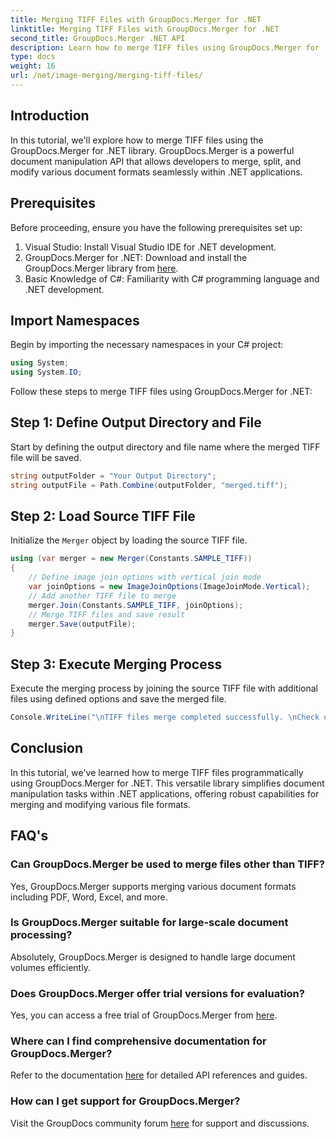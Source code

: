 ```yaml
---
title: Merging TIFF Files with GroupDocs.Merger for .NET
linktitle: Merging TIFF Files with GroupDocs.Merger for .NET
second_title: GroupDocs.Merger .NET API
description: Learn how to merge TIFF files using GroupDocs.Merger for .NET. Merge, split, and modify documents seamlessly within your .NET applications.
type: docs
weight: 16
url: /net/image-merging/merging-tiff-files/
---
```

## Introduction
In this tutorial, we'll explore how to merge TIFF files using the GroupDocs.Merger for .NET library. GroupDocs.Merger is a powerful document manipulation API that allows developers to merge, split, and modify various document formats seamlessly within .NET applications.
## Prerequisites
Before proceeding, ensure you have the following prerequisites set up:
1. Visual Studio: Install Visual Studio IDE for .NET development.
2. GroupDocs.Merger for .NET: Download and install the GroupDocs.Merger library from [here](https://releases.groupdocs.com/merger/net/).
3. Basic Knowledge of C#: Familiarity with C# programming language and .NET development.

## Import Namespaces
Begin by importing the necessary namespaces in your C# project:
```csharp
using System;
using System.IO;
```

Follow these steps to merge TIFF files using GroupDocs.Merger for .NET:
## Step 1: Define Output Directory and File
Start by defining the output directory and file name where the merged TIFF file will be saved.
```csharp
string outputFolder = "Your Output Directory";
string outputFile = Path.Combine(outputFolder, "merged.tiff");
```
## Step 2: Load Source TIFF File
Initialize the `Merger` object by loading the source TIFF file.
```csharp
using (var merger = new Merger(Constants.SAMPLE_TIFF))
{
    // Define image join options with vertical join mode
    var joinOptions = new ImageJoinOptions(ImageJoinMode.Vertical);
    // Add another TIFF file to merge
    merger.Join(Constants.SAMPLE_TIFF, joinOptions);
    // Merge TIFF files and save result
    merger.Save(outputFile);
}
```
## Step 3: Execute Merging Process
Execute the merging process by joining the source TIFF file with additional files using defined options and save the merged file.
```csharp
Console.WriteLine("\nTIFF files merge completed successfully. \nCheck output in {0}", outputFolder);
```

## Conclusion
In this tutorial, we've learned how to merge TIFF files programmatically using GroupDocs.Merger for .NET. This versatile library simplifies document manipulation tasks within .NET applications, offering robust capabilities for merging and modifying various file formats.

## FAQ's
### Can GroupDocs.Merger be used to merge files other than TIFF?
Yes, GroupDocs.Merger supports merging various document formats including PDF, Word, Excel, and more.
### Is GroupDocs.Merger suitable for large-scale document processing?
Absolutely, GroupDocs.Merger is designed to handle large document volumes efficiently.
### Does GroupDocs.Merger offer trial versions for evaluation?
Yes, you can access a free trial of GroupDocs.Merger from [here](https://releases.groupdocs.com/).
### Where can I find comprehensive documentation for GroupDocs.Merger?
Refer to the documentation [here](https://reference.groupdocs.com/merger/net/) for detailed API references and guides.
### How can I get support for GroupDocs.Merger?
Visit the GroupDocs community forum [here](https://forum.groupdocs.com/c/merger/32) for support and discussions.
